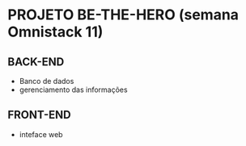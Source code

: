 # PROJETO BE-THE-HERO (semana Omnistack 11)

## BACK-END
 - Banco de dados
 - gerenciamento das informações

 ## FRONT-END
 - inteface web